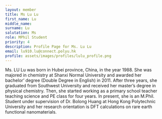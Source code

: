 ```yaml
---
layout: member
title: Ms Lu Lu
first_name: Lu
middle_name: 
surname: Lu
salutation: Ms
role: MPhil Student
priority: 4
description: Profile Page for Ms. Lu Lu
email: lu910.lu@connect.polyu.hk
profile: assets/images/profiles/lulu_profile.png
---
```


Ms. LU Lu was born in Hubei province, China, in the year 1988. She was majored in chemistry at Shanxi Normal University and awarded her bachelor’ degree (Double Degree in English) in 2011. After three years, she graduated from Southwest University and received her master’s degree in physical chemistry. Then, she started working as a primary school teacher teaching science and PE class for four years. In present, she is an M.Phil. Student under supervision of Dr. Bolong Huang at Hong Kong Polytechnic University and her research orientation is DFT calculations on rare earth functional nanomaterials.